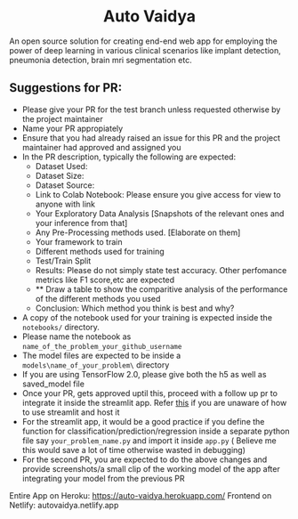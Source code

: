 <h1 align = "center">Auto Vaidya</h1>

An open source solution for creating end-end web app for employing the power of deep learning in various clinical scenarios like implant detection, pneumonia detection, brain mri segmentation etc.

## Suggestions for PR:

- Please give your PR for the test branch unless requested otherwise by the project maintainer
- Name your PR appropiately
- Ensure that you had already raised an issue for this PR and the project maintainer had approved and assigned you
- In the PR description, typically the following are expected:
    - Dataset Used:
    - Dataset Size:
    - Dataset Source:
    - Link to Colab Notebook: Please ensure you give access for view to anyone with link
    - Your Exploratory Data Analysis [Snapshots of the relevant ones and your inference from that]
    - Any Pre-Processing methods used. [Elaborate on them]
    - Your framework to train
    - Different methods used for training
    - Test/Train Split
    - Results: Please do not simply state test accuracy. Other perfomance metrics like F1 score,etc are expected
    - ** Draw a table to show the comparitive analysis of the performance of the different methods you used
    - Conclusion: Which method you think is best and why?
- A copy of the notebook used for your training is expected inside the ``notebooks/`` directory.
- Please name the notebook as ```name_of_the_problem_your_github_username```
- The model files are expected to be inside a ```models\name_of_your_problem\``` directory
- If you are using TensorFlow 2.0, please give both the h5 as well as saved_model file
- Once your PR, gets approved uptil this, proceed with a follow up pr to integrate it inside the streamlit app. Refer [this](https://github.com/smaranjitghose/img_ai_app_boilerplate) if you are unaware of how to use streamlit and host it
- For the streamlit app, it would be a good practice if you define the function for classification/prediction/regression inside a separate python file say ```your_problem_name.py``` and import it inside ```app.py``` ( Believe me this would save a lot of time otherwise wasted in debugging)
- For the second PR, you are expected to do the above changes and provide screenshots/a small clip of the working model of the app after integrating your model from the previous PR

Entire App on Heroku: https://auto-vaidya.herokuapp.com/
Frontend on  Netlify: autovaidya.netlify.app

